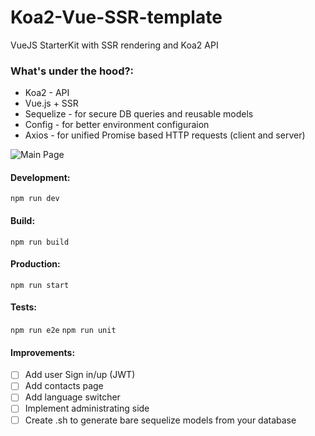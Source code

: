 # Koa2-Vue-SSR-template
VueJS StarterKit with SSR rendering and Koa2 API

### What's under the hood?:
* Koa2 - API
* Vue.js + SSR
* Sequelize - for secure DB queries and reusable models
* Config - for better environment configuraion
* Axios - for unified Promise based HTTP requests (client and server) 

![Main Page](https://image.prntscr.com/image/8g_aWmViQlSzu6p-mgu3RQ.png)

#### Development:

`npm run dev`

#### Build:

`npm run build`

#### Production:

`npm run start`

#### Tests:

`npm run e2e`
`npm run unit`

#### Improvements:
- [ ] Add user Sign in/up (JWT)
- [ ] Add contacts page
- [ ] Add language switcher
- [ ] Implement administrating side
- [ ] Create .sh to generate bare sequelize models from your database
